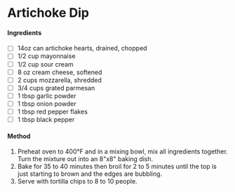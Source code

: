 <!-- TAG: appetizer -->
<!-- TAG: vegetarian -->
<!-- TAG: side -->
<!-- TAG: potluck -->

# Artichoke Dip

#### Ingredients

- [ ] 14oz can artichoke hearts, drained, chopped
- [ ] 1/2 cup mayonnaise
- [ ] 1/2 cup sour cream
- [ ] 8 oz cream cheese, softened
- [ ] 2 cups mozzarella, shredded
- [ ] 3/4 cups grated parmesan
- [ ] 1 tbsp garlic powder
- [ ] 1 tbsp onion powder
- [ ] 1 tbsp red pepper flakes
- [ ] 1 tbsp black pepper

#### Method

1. Preheat oven to 400°F and in a mixing bowl, mix all ingredients together. Turn the mixture out into an 8"x8" baking dish.
2. Bake for 35 to 40 minutes then broil for 2 to 5 minutes until the top is just starting to brown and the edges are bubbling.
3. Serve with tortilla chips to 8 to 10 people.
